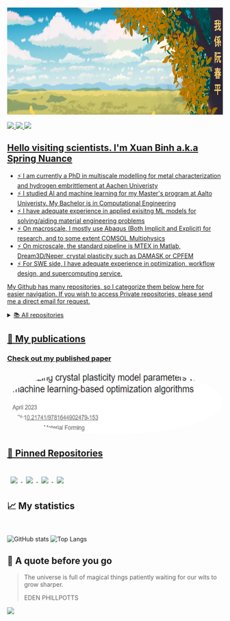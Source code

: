 <!--
**SpringNuance/SpringNuance** is a ✨ _special_ ✨ repository because its `README.md` (this file) appears on your GitHub profile.
-->

<a target="_blank"><img src="https://github.com/SpringNuance/SpringNuance/blob/main/background_kanji.png" alt="background" width=auto height="250"> 

<a target="LinkedIn Badge" href="https://www.linkedin.com/in/xuanbinh"><img src="https://img.shields.io/badge/LinkedIn-Profile-informational?style=flat&logo=linkedin&logoColor=white&color=0D76A8" height="25" />
<a target="ResearchGate Badge" href="https://www.researchgate.net/profile/Binh-Nguyen-156"><img src="https://img.shields.io/badge/ResearchGate-00CCBB?style=for-the-badge&logo=ResearchGate&logoColor=white" height="25" />
<a target="Medium Badge" href="https://medium.com/@xuanbinh.dev"><img src="https://img.shields.io/badge/Medium-12100E?style=for-the-badge&logo=medium&logoColor=white" height="25" />

## Hello visiting scientists. I'm Xuan Binh a.k.a Spring Nuance
- :zap: I am currently a PhD in multiscale modelling for metal characterization and hydrogen embrittlement at Aachen Univeristy
- :zap: I studied AI and machine learning for my Master's program at Aalto Univeristy. My Bachelor is in Computational Engineering
- :zap: I have adequate experience in applied exisitng ML models for solving/aiding material engineering problems
- :zap: On macroscale, I mostly use Abaqus (Both Implicit and Explicit) for research, and to some extent COMSOL Multiphysics
- :zap: On microscale, the standard pipeline is MTEX in Matlab, Dream3D/Neper, crystal plasticity such as DAMASK or CPFEM
- :zap: For SWE side, I have adequate experience in optimization, workflow design, and supercomputing service.  

<!--
## 💼 Skills

<p align="center">
  <a href="https://skillicons.dev">
    <img src="https://skillicons.dev/icons?i=py,pytorch,tensorflow,matlab,r,scala,cpp,postgres,bash&perline=9"/>
  </a>
</p>
<br> 

<details>
<summary>More Skills</summary>
  
<p align="center">
  <a href="https://skillicons.dev">
    <img src="https://skillicons.dev/icons?i=git,linux,docker,c,aws,gcp,autocad,latex,sqlite&perline=9"/>
  </a>
</p>
<br> 


 -->

My Github has many repositories, so I categorize them below here for easier navigation. 
If you wish to access Private repositories, please send me a direct email for request.

<details>

  <summary>📚 All repositories</summary>
  
  ---
  - <details>
      <summary>Journal paper repositories</summary>

      <br>
        
      | Name | Visibility | Status |
      |:--------:|:--------------:|:-------------:|
      | [Spring-Nuance-PhD-Conferences](https://github.com/SpringNuance/Spring-Nuance-PhD-Conferences) | private | Ongoing |
      | [Journal-Strain-Gradient-Crystal-Plasticity-Nanoindentation](https://github.com/SpringNuance/Journal-Strain-Gradient-Crystal-Plasticity-Nanoindentation) | private | Ongoing |
      | [Journal-Hydrogen-TDS-Calibration](https://github.com/SpringNuance/Journal-Hydrogen-TDS-Calibration) | private | Ongoing |
      | [Journal-Seq2seq-Flowing-Plasticity](https://github.com/SpringNuance/Journal-Seq2seq-Flowing-Plasticity) | private | Ongoing |
      | [Journal-General-Literature](https://github.com/SpringNuance/Journal-General-Literature) | public | Completed |

    </details>

  ---

  - <details>
      <summary>Project repositories</summary>

      <br>
      
      | Name | Visibility | Status |
      |:--------:|:--------------:|:-------------:|
      | [Master-Thesis-Hydrogen-Official](https://github.com/SpringNuance/Master-Thesis-Hydrogen-Official) | public | Completed |
      | [Hydrogen-Embrittlement-Subroutine-Aachen](https://github.com/SpringNuance/Hydrogen-Embrittlement-Subroutine-Aachen) | private | Ongoing |
      | [Abaqus-Strain-Gradient-Crystal-Plasticity-Nanoindentation-Project](https://github.com/SpringNuance/Abaqus-Strain-Gradient-Crystal-Plasticity-Nanoindentation-Project) | private | Ongoing |
      | [Abaqus-Hardening-Seq-2-Seq-Project](https://github.com/SpringNuance/Abaqus-Hardening-Seq-2-Seq-Project) | private | Ongoing |
      | [Abaqus-Hydrogen-Embrittlement-X70-Project](https://github.com/SpringNuance/Abaqus-Hydrogen-Embrittlement-X70-Project) | private | Ongoing |
      | [Abaqus-Crystal-Plasticity-Parameter-Calibration-Project](https://github.com/SpringNuance/Abaqus-Crystal-Plasticity-Parameter-Calibration-Project) | private | Ongoing |
      | [Abaqus-CPFEM-Workflow](https://github.com/SpringNuance/Abaqus-CPFEM-Workflow) | public | Ongoing |
      | [Abaqus-TDS-Hydrogen-Parameter-Calibration-Project](https://github.com/SpringNuance/Abaqus-TDS-Hydrogen-Parameter-Calibration-Project) | public | Completed |
      | [Phase-Field-Case-Study-Notched-Plate](https://github.com/SpringNuance/Phase-Field-Case-Study-Notched-Plate) | public | Completed |
      | [Abaqus-UEL-von-Mises-plasticity](https://github.com/SpringNuance/Abaqus-UEL-von-Mises-plasticity) | public | Completed |
      | [Hydrogen-Diffusion-Results-Replication](https://github.com/SpringNuance/Hydrogen-Diffusion-Results-Replication) | private | Completed |
      | [Abaqus-Hardening-Swift-Voce-Project](https://github.com/SpringNuance/Abaqus-Hardening-Swift-Voce-Project) | private | Ongoing |
      | [Abaqus-Fracture-Project](https://github.com/SpringNuance/Abaqus-Fracture-Project) | private | Completed |
      | [Abaqus-Nanoindentation-Project](https://github.com/SpringNuance/Abaqus-Nanoindentation-Project) | private | Ongoing |
      | [VUMAT-Abaqus-ML-Integration](https://github.com/SpringNuance/VUMAT-Abaqus-ML-Integration) | public | Completed |
      | [Fitting-Distribution-Calculator](https://github.com/SpringNuance/Fitting-Distribution-Calculator) | public | Completed |
      | [COMSOL-Hydrogen-Diffusion-Simulation](https://github.com/SpringNuance/COMSOL-Hydrogen-Diffusion-Simulation) | public | Ongoing |
      | [Computational-Engineering-Project](https://github.com/SpringNuance/Computational-Engineering-Project) | private | Completed |
      | [Bachelor-Thesis-And-Seminar](https://github.com/SpringNuance/Bachelor-Thesis-And-Seminar) | private | Completed |
      | [Reinforcement-Learning-Project](https://github.com/SpringNuance/Reinforcement-Learning-Project) | public | Completed |
      | [kaldi-ASR](https://github.com/SpringNuance/kaldi-ASR) | public | Completed |
      | [wav2vec2_librispeech](https://github.com/SpringNuance/wav2vec2_librispeech) | public | Completed |
      | [DAMASK3-Processing-Project](https://github.com/SpringNuance/DAMASK3-Processing-Project) | public | Completed |
      | [RVE-Micromechanics-Project](https://github.com/SpringNuance/RVE-Micromechanics-Project) | private | Completed |
      | [Wasserstein-GAN-RVE-generation](https://github.com/SpringNuance/Wasserstein-GAN-RVE-generation) | private | Completed |
      | [Crystal-Plasticity-COE-Project](https://github.com/SpringNuance/Crystal-Plasticity-COE-Project) | private | Completed |
      | [Bayesian-Data-Analysis-Project](https://github.com/SpringNuance/Bayesian-Data-Analysis-Project) | public | Completed |
      | [Crystal-Plasticity-Project-Bachelor-Thesis](https://github.com/SpringNuance/Crystal-Plasticity-Project-Bachelor-Thesis) | private | Completed |
      | [Crystal-Plasticity-GUI-Bachelor-Thesis](https://github.com/SpringNuance/Crystal-Plasticity-GUI-Bachelor-Thesis) | private | Completed |
      | [Chat-Application-CLI](https://github.com/SpringNuance/Chat-Application-CLI) | public | Completed |
      | [Chat-Application-GUI](https://github.com/SpringNuance/Chat-Application-GUI) | public | Completed |
      | [Junior-Software-Engineering-Task](https://github.com/SpringNuance/Junior-Software-Engineering-Task) | public | Completed |
      | [Dungeon-Crawler](https://github.com/SpringNuance/Dungeon-Crawler) | public | Completed |
      
    
    </details>

  ---

  - <details>
      <summary>Reference repositories</summary>

      <br>
      
      | Name | Visibility | Status |
      |:--------:|:--------------:|:-------------:|
      | [CrystalPlasticity](https://github.com/SpringNuance/CrystalPlasticity) | public | Completed |
      | [hydra-Abaqus-FEA](https://github.com/SpringNuance/hydra-Abaqus-FEA) | public | Completed |
      | [Professor-Aravas-Materials](https://github.com/SpringNuance/Professor-Aravas-Materials) | private | Completed |
      | [Jishulink-Materials](https://github.com/SpringNuance/Jishulink-Materials) | public | Completed |
      | [Amazing-Materials-For-Multiscale-Mechanics](https://github.com/SpringNuance/Amazing-Materials-For-Multiscale-Mechanics) | public | Completed |
      | [Abaqus-COMSOL-Subroutine-References](https://github.com/SpringNuance/Abaqus-COMSOL-Subroutine-References) | public | Completed |
      | [Abaqus-Fortran-Subroutine](https://github.com/SpringNuance/Abaqus-Fortran-Subroutine) | public | Completed |
      | [flower-federated-learning-framework](https://github.com/SpringNuance/flower-federated-learning-framework) | public | Completed |
      | [deepxde](https://github.com/SpringNuance/deepxde) | public | Completed |
      | [High-Level-GPU-Programming](https://github.com/SpringNuance/High-Level-GPU-Programming) | public | Completed |
      | [FTorch](https://github.com/SpringNuance/FTorch) | public | Completed |
      | [Reinvent](https://github.com/SpringNuance/Reinvent) | public | Completed |
      | [fortran-tf-lib](https://github.com/SpringNuance/fortran-tf-lib) | public | Completed |
      | [DRAGen-RVE-Generator](https://github.com/SpringNuance/DRAGen-RVE-Generator) | public | Completed |
      | [Reinvent-Community](https://github.com/SpringNuance/Reinvent-Community) | public | Completed |
      | [LSTM_encoder_decoder](https://github.com/SpringNuance/LSTM_encoder_decoder) | public | Completed |
      | [fake-shop-detection_models](https://github.com/SpringNuance/fake-shop-detection_models) | public | Completed |
      | [swarmlib](https://github.com/SpringNuance/swarmlib) | public | Completed |
      | [hpc-python-csc](https://github.com/SpringNuance/hpc-python-csc) | public | Completed |
      | [ABAQUS-US](https://github.com/SpringNuance/ABAQUS-US) | public | Completed |
      | [fortran_tools](https://github.com/SpringNuance/fortran_tools) | public | Completed |
      | [pytorch-wgan](https://github.com/SpringNuance/pytorch-wgan) | public | Completed |
    
    </details>

  ---

  - <details>
      <summary>Course repositories</summary>
      
      <br>

      - <details>
          <summary>Mathematic courses</summary>

          <br>
          
          | Name | Visibility | Status |
          |:--------:|:--------------:|:-------------:|
          | [Statistical-Inference](https://github.com/SpringNuance/Statistical-Inference) | public | Completed |
          | [Quantum-Mechanics](https://github.com/SpringNuance/Quantum-Mechanics) | public | Completed |
          | [Partial-Differential-Equations](https://github.com/SpringNuance/Partial-Differential-Equations) | public | Completed |
          | [Computational-Methods-In-Stochastics](https://github.com/SpringNuance/Computational-Methods-In-Stochastics) | public | Completed |
          | [Multivariate-Statistical-Analysis](https://github.com/SpringNuance/Multivariate-Statistical-Analysis) | public | Completed |
          | [Convex-Optimization](https://github.com/SpringNuance/Convex-Optimization) | public | Completed |
          | [Stochastic-Processes](https://github.com/SpringNuance/Stochastic-Processes) | public | Completed |
          | [Quantum-Information](https://github.com/SpringNuance/Quantum-Information) | public | Completed |
          | [First-Course-In-Probability-And-Statistics](https://github.com/SpringNuance/First-Course-In-Probability-And-Statistics) | public | Completed |
          | [Introduction-To-Optimization](https://github.com/SpringNuance/Introduction-To-Optimization) | public | Completed |
          | [Foundations-Of-Discrete-Mathematics](https://github.com/SpringNuance/Foundations-Of-Discrete-Mathematics) | public | Completed |
          | [Numerical-Analysis](https://github.com/SpringNuance/Numerical-Analysis) | public | Completed |
          | [Linear-Algebra-And-Matrix-Algebra](https://github.com/SpringNuance/Linear-Algebra-And-Matrix-Algebra) | public | Completed |
          | [Basic-Calculus](https://github.com/SpringNuance/Basic-Calculus) | public | Completed |

        </details>
        
      - <details>
    
          <summary>Mechanical engineering courses</summary>

          <br>
          
          | Name | Visibility | Status |
          |:--------:|:--------------:|:-------------:|
          | [Design-for-Additive-Manufacturing](https://github.com/SpringNuance/Design-for-Additive-Manufacturing) | public | Completed |
          | [Engineering-Metals-And-Alloys](https://github.com/SpringNuance/Engineering-Metals-And-Alloys) | public | Completed |
          | [Fluid-Mechanics](https://github.com/SpringNuance/Fluid-Mechanics) | public | Completed |
          | [Mechatronic-Basics](https://github.com/SpringNuance/Mechatronic-Basics) | public | Completed |
          | [Beam-Plate-And-Shell-Models](https://github.com/SpringNuance/Beam-Plate-And-Shell-Models) | public | Completed |
          | [Modeling-In-Applied-Mechanics](https://github.com/SpringNuance/Modeling-In-Applied-Mechanics) | public | Completed |
          | [Finite-Element-Methods-In-Solids](https://github.com/SpringNuance/Finite-Element-Methods-In-Solids) | public | Completed |
          | [Finite-Element-Analysis](https://github.com/SpringNuance/Finite-Element-Analysis) | public | Completed |
          | [Machining-Processes](https://github.com/SpringNuance/Machining-Processes) | private | Completed |
          | [Materials-Characterization-Laboratory-Course](https://github.com/SpringNuance/Materials-Characterization-Laboratory-Course) | public | Completed |
          | [Mechatronic-Machine-Design](https://github.com/SpringNuance/Mechatronic-Machine-Design) | public | Completed |
          | [Finite-Element-And-Finite-Difference-Methods](https://github.com/SpringNuance/Finite-Element-And-Finite-Difference-Methods) | public | Completed |
          | [Fatigue-Of-Structures](https://github.com/SpringNuance/Fatigue-Of-Structures) | public | Completed |
          | [Material-Modelling-In-Civil-Engineering](https://github.com/SpringNuance/Material-Modelling-In-Civil-Engineering) | public | Completed |
          | [Mechanical-Testing-Of-Materials](https://github.com/SpringNuance/Mechanical-Testing-Of-Materials) | public | Completed |
          | [Production-Systems-Modelling](https://github.com/SpringNuance/Production-Systems-Modelling) | public | Completed |
          | [Computational-Fluid-Dynamics](https://github.com/SpringNuance/Computational-Fluid-Dynamics) | private | Completed |
          | [Numerical-Methods-In-Engineering](https://github.com/SpringNuance/Numerical-Methods-In-Engineering) | public | Completed |
          | [Thin-walled-Structures](https://github.com/SpringNuance/Thin-walled-Structures) | public | Completed |
          | [Foundations-Of-Continuum-Mechanics](https://github.com/SpringNuance/Foundations-Of-Continuum-Mechanics) | public | Completed |
          | [Electromagnetism](https://github.com/SpringNuance/Electromagnetism) | public | Completed |
          | [Industrial-Engineering-And-Management](https://github.com/SpringNuance/Industrial-Engineering-And-Management) | public | Completed |
          | [Materials-Science-And-Engineering](https://github.com/SpringNuance/Materials-Science-And-Engineering) | public | Completed |
          | [Machine-Design](https://github.com/SpringNuance/Machine-Design) | public | Completed |
          | [Thermodynamics-And-Heat-Transfer](https://github.com/SpringNuance/Thermodynamics-And-Heat-Transfer) | public | Completed |
          | [Statics-And-Dynamics](https://github.com/SpringNuance/Statics-And-Dynamics) | public | Completed |
          | [Foundations-Of-Solid-Mechanics](https://github.com/SpringNuance/Foundations-Of-Solid-Mechanics) | public | Completed |
          | [Basic-Course-On-Fluid-Mechanics](https://github.com/SpringNuance/Basic-Course-On-Fluid-Mechanics) | public | Completed |
          | [Computer-Aided-Tools-In-Engineering](https://github.com/SpringNuance/Computer-Aided-Tools-In-Engineering) | public | Completed |
          | [Fracture-Mechanics](https://github.com/SpringNuance/Fracture-Mechanics) | public | Completed |
          | [Materials-Safety](https://github.com/SpringNuance/Materials-Safety) | public | Completed |
          | [Selection-Of-Engineering-Materials](https://github.com/SpringNuance/Selection-Of-Engineering-Materials) | public | Completed |
          | [Laminated-Composite-and-Functionally-Graded-Materials](https://github.com/SpringNuance/Laminated-Composite-and-Functionally-Graded-Materials) | public | Completed |

        </details>

      - <details>
          <summary>Computer science courses</summary>

          <br>
          
          | Name | Visibility | Status |
          |:--------:|:--------------:|:-------------:|
          | [Web-Software-Development](https://github.com/SpringNuance/Web-Software-Development) | private | Completed |
          | [Software-Testing-and-Quality-Assurance](https://github.com/SpringNuance/Software-Testing-and-Quality-Assurance) | public | Completed |
          | [Cloud-Software-And-System](https://github.com/SpringNuance/Cloud-Software-And-System) | private | Completed |
          | [Business-Intelligence](https://github.com/SpringNuance/Business-Intelligence) | public | Completed |
          | [Software-Project-F-Secure-ML-Pipeline](https://github.com/SpringNuance/Software-Project-F-Secure-ML-Pipeline) | private | Completed |
          | [Software-Project](https://github.com/SpringNuance/Software-Project) | public | Completed |
          | [Software-Project-F-Secure](https://github.com/SpringNuance/Software-Project-F-Secure) | private | Completed |
          | [Software-Architectures](https://github.com/SpringNuance/Software-Architectures) | private | Completed |
          | [Big-Data-Platforms](https://github.com/SpringNuance/Big-Data-Platforms) | public | Completed |
          | [Data-Structures-And-Algorithms](https://github.com/SpringNuance/Data-Structures-And-Algorithms) | private | Completed |
          | [Programming-II](https://github.com/SpringNuance/Programming-II) | private | Completed |
          | [Object-Oriented-Programming-With-Cpp](https://github.com/SpringNuance/Object-Oriented-Programming-With-Cpp) | public | Completed |
          | [Programming-I](https://github.com/SpringNuance/Programming-I) | public | Completed |
          | [Network-Security](https://github.com/SpringNuance/Network-Security) | public | Completed |
          | [Platform-Security](https://github.com/SpringNuance/Platform-Security) | public | Completed |
          | [Databases](https://github.com/SpringNuance/Databases) | private | Completed |
          | [Information-Security](https://github.com/SpringNuance/Information-Security) | public | Completed |
          | [Operating-System](https://github.com/SpringNuance/Operating-System) | public | Completed |
          | [Basic-Course-In-C-Programming](https://github.com/SpringNuance/Basic-Course-In-C-Programming) | public | Completed |
          | [Computer-Graphics](https://github.com/SpringNuance/Computer-Graphics) | public | Completed |
          | [Theory-Of-Computation](https://github.com/SpringNuance/Theory-Of-Computation) | public | Completed |
          | [Computer-Networks](https://github.com/SpringNuance/Computer-Networks) | public | Completed |
          | [Beginner-Python-For-Engineer](https://github.com/SpringNuance/Beginner-Python-For-Engineer) | public | Completed |
          | [Cryptography](https://github.com/SpringNuance/Cryptography) | public | Completed |
          | [Programming-Parallel-Computers](https://github.com/SpringNuance/Programming-Parallel-Computers) | public | Completed |
          | [Principles-Of-Algorithmic-Techniques](https://github.com/SpringNuance/Principles-Of-Algorithmic-Techniques) | public | Completed |
          | [Programming-Parallel-Supercomputers](https://github.com/SpringNuance/Programming-Parallel-Supercomputers) | public | Completed |
          | [Concurrent-Programming](https://github.com/SpringNuance/Concurrent-Programming) | public | Completed |
          | [Approximation-Algorithms](https://github.com/SpringNuance/Approximation-Algorithms) | public | Completed |

        </details>

      - <details>
          <summary>Machine learning/Data Science/AI theoretical courses</summary>

          <br>
          
          | Name | Visibility | Status |
          |:--------:|:--------------:|:-------------:|
          | [Deep-Generative-Models](https://github.com/SpringNuance/Deep-Generative-Models) | public | Completed |
          | [Gaussian-Processes](https://github.com/SpringNuance/Gaussian-Processes) | public | Completed |
          | [Special-Course-Bayesian-Workflows](https://github.com/SpringNuance/Special-Course-Bayesian-Workflows) | private | Completed |
          | [Machine-Learning-Advanced-Probabilistic-Methods](https://github.com/SpringNuance/Machine-Learning-Advanced-Probabilistic-Methods) | public | Completed |
          | [Introduction-To-Artificial-Intelligence](https://github.com/SpringNuance/Introduction-To-Artificial-Intelligence) | public | Completed |
          | [Declarative-Programming](https://github.com/SpringNuance/Declarative-Programming) | private | Completed |
          | [Methods-Of-Data-Mining](https://github.com/SpringNuance/Methods-Of-Data-Mining) | public | Completed |
          | [Reinforcement-Learning](https://github.com/SpringNuance/Reinforcement-Learning) | public | Completed |
          | [Artificial-Intelligence](https://github.com/SpringNuance/Artificial-Intelligence) | private | Completed |
          | [Machine-Learning](https://github.com/SpringNuance/Machine-Learning) | public | Completed |
          | [Machine-Learning-Supervised-Methods](https://github.com/SpringNuance/Machine-Learning-Supervised-Methods) | public | Completed |
          | [Bayesian-Data-Analysis](https://github.com/SpringNuance/Bayesian-Data-Analysis) | public | Completed |

        </details>

      - <details>
          <summary>Machine learning/Data Science/AI applied courses</summary>

          <br>
          
          | Name | Visibility | Status |
          |:--------:|:--------------:|:-------------:|
          | [Human-In-The-Loop-De-Novo-Molecular-Design](https://github.com/SpringNuance/Human-In-The-Loop-De-Novo-Molecular-Design) | public | Completed |
          | [Statistical-Natural-Language-Processing](https://github.com/SpringNuance/Statistical-Natural-Language-Processing) | public | Completed |
          | [SNLP-Project](https://github.com/SpringNuance/SNLP-Project) | public | Completed |
          | [Speech-Processing](https://github.com/SpringNuance/Speech-Processing) | public | Completed |
          | [Federated-Learning](https://github.com/SpringNuance/Federated-Learning) | public | Completed |
          | [Special-Course-In-MACADAMIA](https://github.com/SpringNuance/Special-Course-In-MACADAMIA) | private | Completed |
          | [Modeling-Biological-Networks](https://github.com/SpringNuance/Modeling-Biological-Networks) | private | Completed |
          | [Statistical-Genetics-And-Personalised-Medicine](https://github.com/SpringNuance/Statistical-Genetics-And-Personalised-Medicine) | private | Completed |
          | [Deep-Learning](https://github.com/SpringNuance/Deep-Learning) | public | Completed |
          | [Business-Analytics-II](https://github.com/SpringNuance/Business-Analytics-II) | public | Completed |
          | [Special-Course-Large-Scale-Computing-And-Data-Analysis](https://github.com/SpringNuance/Special-Course-Large-Scale-Computing-And-Data-Analysis) | public | Completed |
          | [Special-Course-Machine-Learning-For-Climate-Action](https://github.com/SpringNuance/Special-Course-Machine-Learning-For-Climate-Action) | public | Completed |
          | [Speech-Recognition](https://github.com/SpringNuance/Speech-Recognition) | public | Completed |
          | [Business-Analytics-I](https://github.com/SpringNuance/Business-Analytics-I) | public | Completed |
          | [Computer-Vision](https://github.com/SpringNuance/Computer-Vision) | public | Completed |
          | [Machine-Learning-With-Python](https://github.com/SpringNuance/Machine-Learning-With-Python) | public | Completed |
          | [Large-Scale-Data-Analysis](https://github.com/SpringNuance/Large-Scale-Data-Analysis) | public | Completed |
          | [Information-Visualization](https://github.com/SpringNuance/Information-Visualization) | public | Completed |
          | [Computational-Social-Science](https://github.com/SpringNuance/Computational-Social-Science) | public | Completed |
          | [Prediction-And-Time-Series-Analysis](https://github.com/SpringNuance/Prediction-And-Time-Series-Analysis) | public | Completed |
          | [Deep-Learning-With-Python](https://github.com/SpringNuance/Deep-Learning-With-Python) | public | Completed |
          | [MySQL-For-Data-Analytics](https://github.com/SpringNuance/MySQL-For-Data-Analytics) | public | Completed |

        </details>
        
    </details>

  ---

  - <details>
      <summary>Tutorial repositories</summary>

      <br>

      | Name | Visibility | Status |
      |:--------:|:--------------:|:-------------:|
      | [Tutorial-Abaqus-CAE](https://github.com/SpringNuance/Tutorial-Abaqus-CAE) | private | Completed |
      | [Tutorial-COMSOL-Multiphysics](https://github.com/SpringNuance/Tutorial-COMSOL-Multiphysics) | private | Completed |
      | [Tutorial-Paraview-VESTA-HDFView-VTK](https://github.com/SpringNuance/Tutorial-Paraview-VESTA-HDFView-VTK) | private | Completed |
      | [Learn-MTEX-Dream3D-Neper-DAMASK](https://github.com/SpringNuance/Learn-MTEX-Dream3D-Neper-DAMASK) | private | Completed |
      | [Tutorial-MATLAB-SIMULINK](https://github.com/SpringNuance/Tutorial-MATLAB-SIMULINK) | private | Completed |
      | [Tutorial-Altair-Hypermesh-Optistruct](https://github.com/SpringNuance/Tutorial-Altair-Hypermesh-Optistruct) | private | Completed |
      | [Tutorial-ANSYS-Fluent](https://github.com/SpringNuance/Tutorial-ANSYS-Fluent) | private | Completed |
      | [Tutorial-GD-and-T](https://github.com/SpringNuance/Tutorial-GD-and-T) | private | Completed |
      | [Tutorial-AutoCAD](https://github.com/SpringNuance/Tutorial-AutoCAD) | private | Completed |
      | [Tutorial-Solidworks](https://github.com/SpringNuance/Tutorial-Solidworks) | private | Completed |
      | [Tutorial-Ansys-Workbench](https://github.com/SpringNuance/Tutorial-Ansys-Workbench) | private | Completed |
      | [Linux-Basics](https://github.com/SpringNuance/Linux-Basics) | public | Completed |
      | [CSC-HPC-Tutorial](https://github.com/SpringNuance/CSC-HPC-Tutorial) | private | Completed |

    </details>

  ---

  - <details>
      <summary>Language repositories</summary>
      
      <br>

      | Name | Visibility | Status |
      |:--------:|:--------------:|:-------------:|
      | [Academic-Writing-Instructions-And-Tips](https://github.com/SpringNuance/Academic-Writing-Instructions-And-Tips) | private | Completed |
      | [Integrated-Oral-And-Written-Skills](https://github.com/SpringNuance/Integrated-Oral-And-Written-Skills) | public | Completed |
      | [JLPT-Materials](https://github.com/SpringNuance/JLPT-Materials) | public | Completed |
      | [Goethe-Zertifikat-Materials](https://github.com/SpringNuance/Goethe-Zertifikat-Materials) | public | Completed |
      | [YKI-Materials](https://github.com/SpringNuance/YKI-Materials) | public | Completed |
      
    </details>
    
 ---

</details>

## :notebook_with_decorative_cover: My publications

### Check out my published paper
<a target="_blank" href="https://www.researchgate.net/publication/370122286_Optimizing_crystal_plasticity_model_parameters_via_machine_learning-based_optimization_algorithms"><img src="https://github.com/SpringNuance/SpringNuance/blob/main/publication1.png" alt="Recent Paper 0" width=auto height="150" style="border-radius: 50%;"> 
  
<!--### Check out my blogs
<a target="_blank" href="https://github-readme-medium-recent-article.vercel.app/medium/@xuanbinh.dev/1"><img src="https://github-readme-medium-recent-article.vercel.app/medium/@xuanbinh.dev/1" alt="Recent Article 1"> 
<a target="_blank" href="https://github-readme-medium-recent-article.vercel.app/medium/@xuanbinh.dev/0"><img src="https://github-readme-medium-recent-article.vercel.app/medium/@xuanbinh.dev/0" alt="Recent Article 0"> -->

## 📌 Pinned Repositories

<br>

<a href="https://github.com/SpringNuance/Reinforcement-Learning-Project">
  <img align="center" style="margin:0.5rem" src="https://github-readme-stats.vercel.app/api/pin/?username=SpringNuance&repo=Reinforcement-Learning-Project&title_color=ffffff&text_color=c9cacc&icon_color=4AB197&bg_color=1A2B34" />
</a>

<a href="https://github.com/SpringNuance/Bayesian-Data-Analysis-Project">
  <img align="center" style="margin:0.5rem" src="https://github-readme-stats.vercel.app/api/pin/?username=SpringNuance&repo=Bayesian-Data-Analysis-Project&title_color=ffffff&text_color=c9cacc&icon_color=4AB197&bg_color=1A2B34" />
</a>

<a href="https://github.com/SpringNuance/Dungeon-Crawler">
  <img align="center" style="margin:0.5rem" src="https://github-readme-stats.vercel.app/api/pin/?username=SpringNuance&repo=Master-Thesis-Hydrogen-Official&title_color=ffffff&text_color=c9cacc&icon_color=4AB197&bg_color=1A2B34" />
</a>

<a href="https://github.com/SpringNuance/chat_application_GUI-version">
  <img align="center" style="margin:0.5rem" src="https://github-readme-stats.vercel.app/api/pin/?username=SpringNuance&repo=chat_application_GUI-version&title_color=ffffff&text_color=c9cacc&icon_color=4AB197&bg_color=1A2B34" />
</a>

</br>

## 📈 My statistics
</br>

![GitHub stats](https://github-readme-stats.vercel.app/api?username=SpringNuance\&rank_icon=github&theme=tokyonight\&hide=issues)
![Top Langs](https://github-readme-stats.vercel.app/api/top-langs/?username=SpringNuance&layout=compact&theme=tokyonight&hide=glsl,tex,html,jupyter%20notebook,mathematica,CSS,Cython,Makefile)

## 📣 A quote before you go

> The universe is full of magical things patiently waiting for our wits to grow sharper.
>
> EDEN PHILLPOTTS

<p align="left">
  <img src="https://capsule-render.vercel.app/api?type=waving&color=gradient&height=100&section=footer"/>
</p>

<!--
<br>

<a href="https://github.com/SpringNuance/pomegradient">
  <img align="center" style="margin:0.5rem" src="https://github-readme-stats.vercel.app/api/pin/?username=SpringNuance&repo=pomegradient&title_color=ffffff&text_color=c9cacc&icon_color=4AB197&bg_color=1A2B34" />
</a>

<br>

<a href="https://github.com/SpringNuance/ng-limeade">
  <img align="center" style="margin:0.5rem" src="https://github-readme-stats.vercel.app/api/pin/?username=SpringNuance&repo=ng-limeade&title_color=ffffff&text_color=c9cacc&icon_color=4AB197&bg_color=1A2B34" />
</a>

<a href="https://github.com/SpringNuance/officeapi">
  <img align="center" style="margin:0.5rem" src="https://github-readme-stats.vercel.app/api/pin/?username=SpringNuance&repo=officeapi&title_color=ffffff&text_color=c9cacc&icon_color=4AB197&bg_color=1A2B34" />
</a>
-->

 <!--
### Mini Projects I have created. You can try them live by clicking on the cards!
[![Readme Card](https://github-readme-stats.vercel.app/api/pin/?username=SpringNuance&repo=multiple-choice-app&show_description=false)](https://multiple-choice-app-nuance.herokuapp.com/auth/login) 
[![Readme Card](https://github-readme-stats.vercel.app/api/pin/?username=SpringNuance&repo=etch-a-sketch&show_description=false)](https://springnuance.github.io/etch-a-sketch/) 
[![Readme Card](https://github-readme-stats.vercel.app/api/pin/?username=SpringNuance&repo=rock-paper-scissors&show_description=true)](https://springnuance.github.io/rock-paper-scissors/) 
[![Readme Card](https://github-readme-stats.vercel.app/api/pin/?username=SpringNuance&repo=calculator&show_description=false)](https://springnuance.github.io/calculator/)
 -->

 <!--
### My game group project of Dungeon Crawler. I implement Depth First Search for maze generation!
<img src="https://github.com/SpringNuance/Dungeon-Crawler/blob/main/DungeonCrawler.jpg" alt="Dungeon Crawler" width="650" height="350">
  
### My multithreaded chat application featuring duplex private messages, group messages and file transfer. 
### Support both IPv4 and IPv6, local and different network connections.
<img src="https://github.com/SpringNuance/SpringNuance/blob/main/chat-application.png" alt="Chat-application" width="650" height="350">
-->

<!--## &#x1f4c8; GitHub Stats

<br>

<a href="https://github.com/SpringNuance">
  <img align="center" style="margin:0.5rem" src="https://github-readme-stats.vercel.app/api/top-langs/?username=SpringNuance&hide=html,css&title_color=ffffff&text_color=c9cacc&icon_color=4AB197&bg_color=1A2B34" />
</a>

<a href="https://github.com/SpringNuance">
  <img align="center" style="margin:0.5rem" src="https://github-readme-stats.vercel.app/api?username=SpringNuance&show_icons=true&line_height=27&count_private=true&title_color=ffffff&text_color=c9cacc&icon_color=4AB097&bg_color=1A2B34" alt="Martin's GitHub Stats" />
</a>
-->


